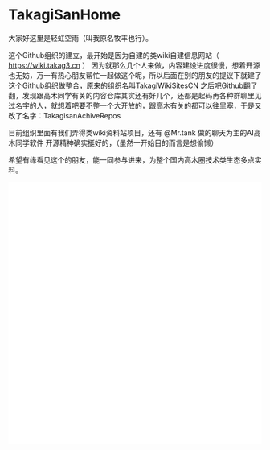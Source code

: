# TakagiSanHome

大家好这里是轻虹空雨（叫我原名牧丰也行）。

这个Github组织的建立，最开始是因为自建的类wiki自建信息网站（ https://wiki.takag3.cn ） 因为就那么几个人来做，内容建设进度很慢，想着开源也无妨，万一有热心朋友帮忙一起做这个呢，所以后面在别的朋友的提议下就建了这个Github组织做整合，原来的组织名叫TakagiWikiSitesCN
之后吧Github翻了翻，发现跟高木同学有关的内容仓库其实还有好几个，还都是起码再各种群聊里见过名字的人，就想着吧要不整一个大开放的，跟高木有关的都可以往里塞，于是又改了名字：TakagisanAchiveRepos


目前组织里面有我们弄得类wiki资料站项目，还有 @Mr.tank 做的聊天为主的AI高木同学软件
开源精神确实挺好的，（虽然一开始目的而言是想偷懒）

希望有缘看见这个的朋友，能一同参与进来，为整个国内高木圈技术类生态多点实料。


![Metrics](/github-metrics.svg)

